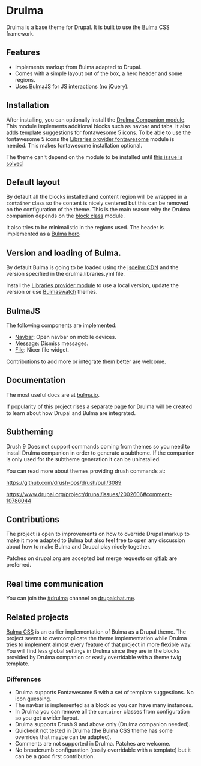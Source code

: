 # Drulma

Drulma is a base theme for Drupal.
It is built to use the [Bulma](https://bulma.io/) CSS framework.

## Features

* Implements markup from Bulma adapted to Drupal.
* Comes with a simple layout out of the box, a hero header and some regions.
* Uses [BulmaJS](https://vizuaalog.github.io/BulmaJS/) for JS interactions
(no jQuery).

## Installation

After installing, you can optionally install
the [Drulma Companion module](https://www.drupal.org/project/drulma_companion).
This module implements additional blocks such as navbar and tabs.
It also adds template suggestions for fontawesome 5 icons.
To be able to use the fontawesome 5 icons the
[Libraries provider fontawesome](https://www.drupal.org/project/lp_fontawesome)
module is needed.
This makes fontawesome installation optional.

The theme can't depend on the module to be installed until
[this issue is solved](https://www.drupal.org/project/drupal/issues/474684)

## Default layout

By default all the blocks installed and content region will
be wrapped in a `container` class so the content is nicely centered
but this can be removed on the configuration of the theme.
This is the main reason why the Drulma companion depends
on the [block class](https://www.drupal.org/project/block_class)
module.

It also tries to be minimalistic in the regions used.
The header is implemented as a
[Bulma hero](https://bulma.io/documentation/layout/hero/)

## Version and loading of Bulma.

By default Bulma is going to be loaded using the
[jsdelivr CDN](https://www.jsdelivr.com/) and the
version specified in the drulma.libraries.yml file.

Install the
[Libraries provider module](https://www.drupal.org/project/libraries_provider)
to use a local version, update the version or use
[Bulmaswatch](https://jenil.github.io/bulmaswatch) themes.

## BulmaJS

The following components are implemented:

* [Navbar](https://vizuaalog.github.io/BulmaJS/docs/0.9/navbar): Open navbar on
mobile devices.
* [Message](https://vizuaalog.github.io/BulmaJS/docs/0.9/message): Dismiss messages.
* [File](https://vizuaalog.github.io/BulmaJS/docs/0.9/file): Nicer file widget.

Contributions to add more or integrate them better are welcome.

## Documentation

The most useful docs are at [bulma.io](https://bulma.io/documentation/).


If popularity of this project rises a separate page for Drulma will be
created to learn about how Drupal and Bulma are integrated.

## Subtheming

Drush 9 Does not support commands coming from themes
so you need to install Drulma companion in order to generate a subtheme.
If the companion is only used for the subtheme generation it can be uninstalled.

You can read more about themes providing drush commands at:

https://github.com/drush-ops/drush/pull/3089

https://www.drupal.org/project/drupal/issues/2002606#comment-10786044

## Contributions

The project is open to improvements on how to override
Drupal markup to make it more adapted to Bulma but also
feel free to open any discussion about how to make Bulma
and Drupal play nicely together.

Patches on drupal.org are accepted but merge requests on
[gitlab](https://gitlab.com/upstreamable/drulma) are preferred.

## Real time communication

You can join the [#drulma](https://drupalchat.me/channel/drulma)
channel on [drupalchat.me](https://drupalchat.me).

## Related projects

[Bulma CSS](https://www.drupal.org/project/bulma) is an earlier implementation
of Bulma as a Drupal theme. The project seems to overcomplicate the theme
implementation while Drulma tries to implement almost every feature of that
project in more flexible way. You will find less global settings in Drulma since
they are in the blocks provided by Drulma companion or easily overridable with a
theme twig template.

### Differences

* Drulma supports Fontawesome 5 with a set of template suggestions. No icon
guessing.
* The navbar is implemented as a block so you can have many instances.
* In Drulma you can remove all the `container` classes from configuration so you
get a wider layout.
* Drulma supports Drush 9 and above only (Drulma companion needed).
* Quickedit not tested in Drulma (the Bulma CSS theme has some overrides that
maybe can be adapted).
* Comments are not supported in Drulma. Patches are welcome.
* No breadcrumb configuration (easily overridable with a template) but it can be
a good first contribution.
